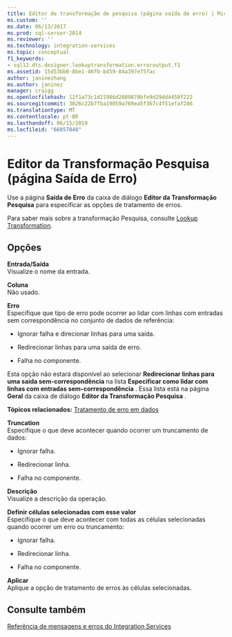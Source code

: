 ```yaml
---
title: Editor de transformação de pesquisa (página saída de erro) | Microsoft Docs
ms.custom: ''
ms.date: 06/13/2017
ms.prod: sql-server-2014
ms.reviewer: ''
ms.technology: integration-services
ms.topic: conceptual
f1_keywords:
- sql12.dts.designer.lookuptransformation.erroroutput.f1
ms.assetid: 15d53bb0-8be1-46fb-b459-04a397e75fac
author: janinezhang
ms.author: janinez
manager: craigg
ms.openlocfilehash: 12f1a73c1d21986d2089878bfe9d29dd4450f222
ms.sourcegitcommit: 3026c22b7fba19059a769ea5f367c4f51efaf286
ms.translationtype: MT
ms.contentlocale: pt-BR
ms.lasthandoff: 06/15/2019
ms.locfileid: "66057848"
---
```

# <a name="lookup-transformation-editor-error-output-page"></a>Editor da Transformação Pesquisa (página Saída de Erro)
  Use a página **Saída de Erro** da caixa de diálogo **Editor da Transformação Pesquisa** para especificar as opções de tratamento de erros.  
  
 Para saber mais sobre a transformação Pesquisa, consulte [Lookup Transformation](data-flow/transformations/lookup-transformation.md).  
  
## <a name="options"></a>Opções  
 **Entrada/Saída**  
 Visualize o nome da entrada.  
  
 **Coluna**  
 Não usado.  
  
 **Erro**  
 Especifique que tipo de erro pode ocorrer ao lidar com linhas com entradas sem correspondência no conjunto de dados de referência:  
  
-   Ignorar falha e direcionar linhas para uma saída.  
  
-   Redirecionar linhas para uma saída de erro.  
  
-   Falha no componente.  
  
 Esta opção não estará disponível ao selecionar **Redirecionar linhas para uma saída sem-correspondência** na lista **Especificar como lidar com linhas com entradas sem-correspondência** . Essa lista está na página **Geral** da caixa de diálogo **Editor da Transformação Pesquisa** .  
  
 **Tópicos relacionados:** [Tratamento de erro em dados](data-flow/error-handling-in-data.md)  
  
 **Truncation**  
 Especifique o que deve acontecer quando ocorrer um truncamento de dados:  
  
-   Ignorar falha.  
  
-   Redirecionar linha.  
  
-   Falha no componente.  
  
 **Descrição**  
 Visualize a descrição da operação.  
  
 **Definir células selecionadas com esse valor**  
 Especifique o que deve acontecer com todas as células selecionadas quando ocorrer um erro ou truncamento:  
  
-   Ignorar falha.  
  
-   Redirecionar linha.  
  
-   Falha no componente.  
  
 **Aplicar**  
 Aplique a opção de tratamento de erros às células selecionadas.  
  
## <a name="see-also"></a>Consulte também  
 [Referência de mensagens e erros do Integration Services](../../2014/integration-services/integration-services-error-and-message-reference.md)  
  
  
